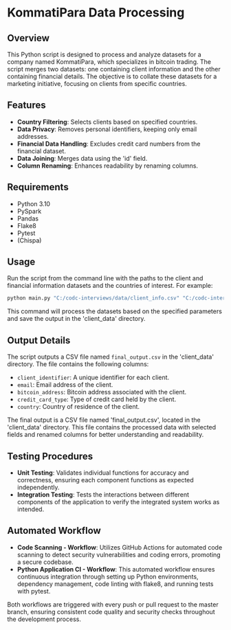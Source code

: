 # KommatiPara Data Processing

## Overview
This Python script is designed to process and analyze datasets for a company named KommatiPara, which specializes in bitcoin trading. The script merges two datasets: one containing client information and the other containing financial details. The objective is to collate these datasets for a marketing initiative, focusing on clients from specific countries.

## Features
- **Country Filtering**: Selects clients based on specified countries.
- **Data Privacy**: Removes personal identifiers, keeping only email addresses.
- **Financial Data Handling**: Excludes credit card numbers from the financial dataset.
- **Data Joining**: Merges data using the 'id' field.
- **Column Renaming**: Enhances readability by renaming columns.


## Requirements
- Python 3.10
- PySpark
- Pandas
- Flake8
- Pytest
- (Chispa)

## Usage

Run the script from the command line with the paths to the client and financial information datasets and the countries of interest. For example:
```bash
python main.py "C:/codc-interviews/data/client_info.csv" "C:/codc-interviews/data/financial_info.csv" "Netherlands,United Kingdom"
```

This command will process the datasets based on the specified parameters and save the output in the 'client_data' directory.


## Output Details
The script outputs a CSV file named `final_output.csv` in the 'client_data' directory. The file contains the following columns:
- `client_identifier`: A unique identifier for each client.
- `email`: Email address of the client.
- `bitcoin_address`: Bitcoin address associated with the client.
- `credit_card_type`: Type of credit card held by the client.
- `country`: Country of residence of the client.

The final output is a CSV file named 'final_output.csv', located in the 'client_data' directory. This file contains the processed data with selected fields and renamed columns for better understanding and readability.

## Testing Procedures
- **Unit Testing**: Validates individual functions for accuracy and correctness, ensuring each component functions as expected independently.
- **Integration Testing**: Tests the interactions between different components of the application to verify the integrated system works as intended.

## Automated Workflow
- **Code Scanning - Workflow**: Utilizes GitHub Actions for automated code scanning to detect security vulnerabilities and coding errors, promoting a secure codebase.
- **Python Application CI - Workflow**: This automated workflow ensures continuous integration through setting up Python environments, dependency management, code linting with flake8, and running tests with pytest.

Both workflows are triggered with every push or pull request to the master branch, ensuring consistent code quality and security checks throughout the development process.
